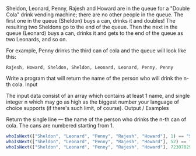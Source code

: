 Sheldon, Leonard, Penny, Rajesh and Howard are in the queue for a "Double Cola" drink vending machine; there are no other people in the queue. The first one in the queue (Sheldon) buys a can, drinks it and doubles! The resulting two Sheldons go to the end of the queue. Then the next in the queue (Leonard) buys a can, drinks it and gets to the end of the queue as two Leonards, and so on.

For example, Penny drinks the third can of cola and the queue will look like this:
```
Rajesh, Howard, Sheldon, Sheldon, Leonard, Leonard, Penny, Penny
```
Write a program that will return the name of the person who will drink the n-th cola.
Input

The input data consist of an array which contains at least 1 name, and single integer n which may go as high as the biggest number your language of choice supports (if there's such limit, of course).
Output / Examples

Return the single line — the name of the person who drinks the n-th can of cola. The cans are numbered starting from 1.
```javascript
whoIsNext(["Sheldon", "Leonard", "Penny", "Rajesh", "Howard"], 1) == "Sheldon"
whoIsNext(["Sheldon", "Leonard", "Penny", "Rajesh", "Howard"], 52) == "Penny"
whoIsNext(["Sheldon", "Leonard", "Penny", "Rajesh", "Howard"], 7230702951) == "Leonard"
```